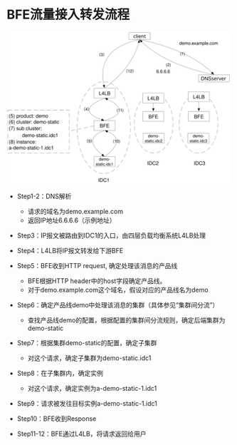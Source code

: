 # BFE流量接入转发流程

![流量接入与转发](../../images/traffic-forward.svg)

- Step1-2：DNS解析
    - 请求的域名为demo.example.com
    - 返回IP地址6.6.6.6（示例地址）

- Step3：IP报文被路由到IDC1的入口，由四层负载均衡系统L4LB处理

- Step4：L4LB将IP报文转发给下游BFE

- Step5：BFE收到HTTP request, 确定处理该消息的产品线
    - BFE根据HTTP header中的host字段确定产品线。
    - 对于demo.example.com这个域名，假设对应的产品线名为demo

- Step6：确定产品线demo中处理该消息的集群（具体参见“集群间分流”）
    - 查找产品线demo的配置，根据配置的集群间分流规则，确定后端集群为demo-static

- Step7：根据集群demo-static的配置，确定子集群
    - 对这个请求，确定子集群为demo-static.idc1

- Step8：在子集群内，确定实例
    - 对这个请求，确定实例为a-demo-static-1.idc1

- Step9：请求被发往目标实例a-demo-static-1.idc1

- Step10：BFE收到Response

- Step11-12：BFE通过L4LB，将请求返回给用户
